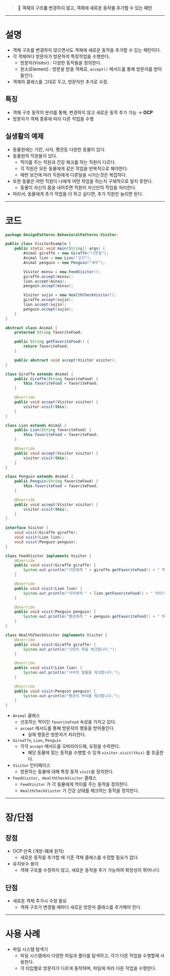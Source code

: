 >🦒 **객체의 구조를 변경하지 않고, 객체에 새로운 동작을 추가할 수 있는 패턴**


---

# 설명

- 객체 구조를 변경하지 않으면서도 객체에 새로운 동작을 추가할 수 있는 패턴이다.
- 각 객체마다 방문자가 방문하여 특정작업을 수행한다.
    - 방문자(Visitor) : 다양한 동작들을 정의한다.
    - 원소(Element) : 방문을 받을 객체로, `accept()` 메서드를 통해 방문자를 받아들인다.
- 객체의 클래스를 그대로 두고, 방문자만 추가로 수정.

## 특징

- 객체 구조 동작의 분리를 통해, 변경하지 않고 새로운 동작 추가 가능 → **OCP**
- 방문자가 객체 종류에 따라 다른 작업을 수행

## 실생활의 예제

- 동물원에는 기린, 사자, 펭귄등 다양한 동물이 있다.
- 동물원의 직원들이 있다.
    - 먹이를 주는 직원과 건강 체크를 하는 직원이 다르다.
    - 각 직원은 모든 동물에게 같은 작업을 반복적으로 해야한다.
    - 매번 보건에 따라 직원에게 다른일을 시키는것은 복잡하다.
- 또한 동물은 어떤 직원이 나에게 어떤 작업을 하는지 구체적으로 알지 못한다.
    - 동물이 자신의 몸을 내어주면 직원이 자신만의 작업을 처리한다.
- 따라서, 동물에게 추가 작업을 더 하고 싶다면, 추가 직원만 늘리면 된다.

---

# 코드

```java
package DesignPatterns.BehavioralPatterns.Visitor;

public class VisitorExample {
    public static void main(String[] args) {
        Animal giraffe = new Giraffe("나뭇잎");
        Animal lion = new Lion("고기");
        Animal penguin = new Penguin("새우");

        Visitor minsu = new FeedVisitor();
        giraffe.accept(minsu);
        lion.accept(minsu);
        penguin.accept(minsu);

        Visitor sujin = new HealthCheckVisitor();
        giraffe.accept(sujin);
        lion.accept(sujin);
        penguin.accept(sujin);
    }
}

abstract class Animal {
    protected String favoriteFood;

    public String getFavoriteFood() {
        return favoriteFood;
    }

    public abstract void accept(Visitor visitor);
}

class Giraffe extends Animal {
    public Giraffe(String favoriteFood) {
        this.favoriteFood = favoriteFood;
    }

    @Override
    public void accept(Visitor visitor) {
        visitor.visit(this);
    }
}

class Lion extends Animal {
    public Lion(String favoriteFood) {
        this.favoriteFood = favoriteFood;
    }

    @Override
    public void accept(Visitor visitor) {
        visitor.visit(this);
    }
}

class Penguin extends Animal {
    public Penguin(String favoriteFood) {
        this.favoriteFood = favoriteFood;
    }

    @Override
    public void accept(Visitor visitor) {
        visitor.visit(this);
    }
}

interface Visitor {
    void visit(Giraffe giraffe);
    void visit(Lion lion);
    void visit(Penguin penguin);
}

class FeedVisitor implements Visitor {
    @Override
    public void visit(Giraffe giraffe) {
        System.out.println("기린에게 " + giraffe.getFavoriteFood() + " 먹이기 완료.");
    }

    @Override
    public void visit(Lion lion) {
        System.out.println("사자에게 " + lion.getFavoriteFood() + " 먹이기 완료.");
    }

    @Override
    public void visit(Penguin penguin) {
        System.out.println("펭귄에게 " + penguin.getFavoriteFood() + " 먹이기 완료.");
    }
}

class HealthCheckVisitor implements Visitor {
    @Override
    public void visit(Giraffe giraffe) {
        System.out.println("기린의 목을 체크합니다.");
    }

    @Override
    public void visit(Lion lion) {
        System.out.println("사자의 발톱을 체크합니다.");
    }

    @Override
    public void visit(Penguin penguin) {
        System.out.println("펭귄의 부리를 체크합니다.");
    }
}
```

- `Animal` 클래스
    - 선호하는 먹이인 `favoriteFood` 속성을 가지고 있다.
    - `accept` 메서드를 통해 방문자의 행동을 받아들인다.
        - 실제 행동은 방문자가 처리한다.
- `Giraaffe`, `Lion`, `Penguin`
    - 각각 `accept` 메서드를 오버라이드해, 요청을 수락한다.
        - 해당 동물에 맞는 동작을 수행할 수 있게 `visitor.visit(this)` 를 호출한다.
- `Visitor` 인터페이스
    - 방문하는 동물에 대해 특정 동작 `visit`을 정의한다.
- `FeedVisitor, HealthCheckVisitor` 클래스
    - `FeedVisitor` 가 각 동물에게 먹이를 주는 동작을 정의한다.
    - `HealthCheckVisitor` 가 건강 상태를 체크하는 동작을 정의한다.

---

# 장/단점

## 장점

- OCP 만족 (개방-폐쇄 원칙)
    - 새로운 동작을 추가할 때 기존 객체 클래스를 수정할 필요가 없다.
- 유지보수 용이
    - 객체 구조를 수정하지 않고, 새로운 동작을 추가 가능하여 확장성이 뛰어나다.

## 단점

- 새로운 객체 추가시 수정 필요
    - 객체 구조가 변경될 때마다 새로운 방문자 클래스를 추가해야 한다.

---

# 사용 사례

- 파일 시스템 탐색기
    - 파일 시스템에서 다양한 파일과 폴더를 탐색하고, 각기 다른 작업을 수행할때 사용한다.
    - 각 타입별로 방문자가 다르게 동작하며, 파일에 따라 다른 작업을 수행한다.